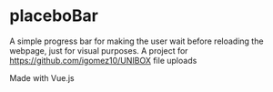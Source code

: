 # placeboBar

A simple progress bar for making the user wait before reloading the webpage, just for visual purposes.
A project for https://github.com/igomez10/UNIBOX  file uploads

Made with Vue.js
